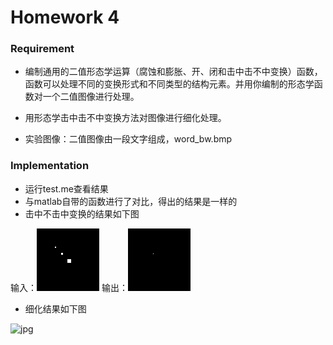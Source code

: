 # Homework 4
### Requirement
+ 编制通用的二值形态学运算（腐蚀和膨胀、开、闭和击中击不中变换）函数，函数可以处理不同的变换形式和不同类型的结构元素。并用你编制的形态学函数对一个二值图像进行处理。 

+ 用形态学击中击不中变换方法对图像进行细化处理。 

+ 实验图像：二值图像由一段文字组成，word_bw.bmp

### Implementation
+ 运行test.me查看结果
+ 与matlab自带的函数进行了对比，得出的结果是一样的
+ 击中不击中变换的结果如下图

输入：![jpg](./testhitmiss.png) 输出：![jpg](./myhm.png)

+ 细化结果如下图

![jpg](./word_thin.jpg')
